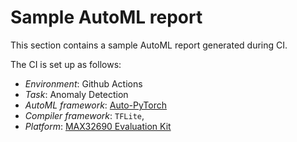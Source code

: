 # Sample AutoML report

This section contains a sample AutoML report generated during CI.

The CI is set up as follows:

* *Environment*: Github Actions
* *Task*: Anomaly Detection
* *AutoML framework*: [Auto-PyTorch](https://github.com/antmicro/auto-pytorch)
* *Compiler framework*: `TFLite`,
* *Platform*: [MAX32690 Evaluation Kit](https://www.analog.com/en/resources/evaluation-hardware-and-software/evaluation-boards-kits/max32690evkit.html#eb-overview)


```{include} generated/sample-automl.md
```
